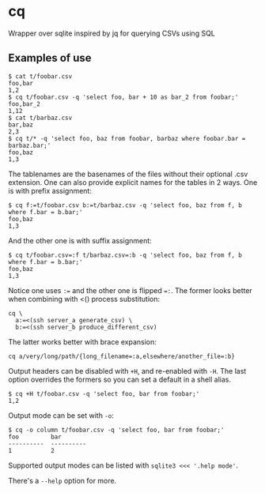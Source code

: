 # cq
Wrapper over sqlite inspired by jq for querying CSVs using SQL

## Examples of use

```
$ cat t/foobar.csv
foo,bar
1,2
$ cq t/foobar.csv -q 'select foo, bar + 10 as bar_2 from foobar;'
foo,bar_2
1,12
$ cat t/barbaz.csv
bar,baz
2,3
$ cq t/* -q 'select foo, baz from foobar, barbaz where foobar.bar = barbaz.bar;'
foo,baz
1,3
```

The tablenames are the basenames of the files without their optional .csv extension. One can also provide explicit names for the tables in 2 ways. One is with prefix assignment:

```
$ cq f:=t/foobar.csv b:=t/barbaz.csv -q 'select foo, baz from f, b where f.bar = b.bar;'
foo,baz
1,3
```

And the other one is with suffix assignment:

```
$ cq t/foobar.csv=:f t/barbaz.csv=:b -q 'select foo, baz from f, b where f.bar = b.bar;'
foo,baz
1,3
```

Notice one uses `:=` and the other one is flipped `=:`. The former looks better when combining with <() process substitution:

```
cq \
  a:=<(ssh server_a generate_csv) \
  b:=<(ssh server_b produce_different_csv)
```

The latter works better with brace expansion:

```
cq a/very/long/path/{long_filename=:a,elsewhere/another_file=:b}
```

Output headers can be disabled with `+H`, and re-enabled with `-H`. The last option overrides the formers so you can set a default in a shell alias.

```
$ cq +H t/foobar.csv -q 'select foo, bar from foobar;'
1,2
```

Output mode can be set with `-o`:

```
$ cq -o column t/foobar.csv -q 'select foo, bar from foobar;'
foo         bar       
----------  ----------
1           2         
```

Supported output modes can be listed with `sqlite3 <<< '.help mode'`.

There's a `--help` option for more.
